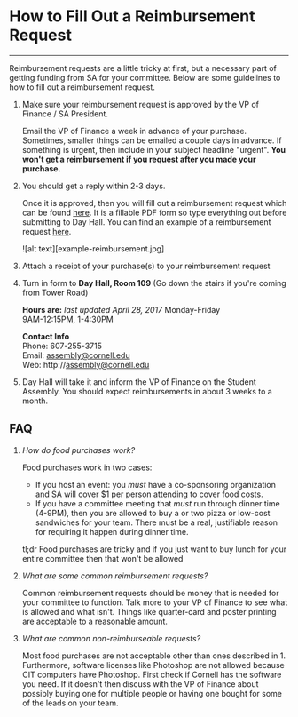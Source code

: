 # How to Fill Out a Reimbursement Request
-----
Reimbursement requests are a little tricky at first, but a necessary part of getting funding from SA for your committee. Below are some guidelines to how to fill out a reimbursement request.


1. Make sure your reimbursement request is approved by the VP of Finance / SA President.  

    Email the VP of Finance a week in advance of your purchase. Sometimes, smaller things can be emailed a couple days in advance. If something is urgent, then include in your subject headline "urgent". **You won't get a reimbursement if you request after you made your purchase.**

2. You should get a reply within 2-3 days. 

    Once it is approved, then you will fill out a reimbursement request which can be found [here](http://assembly.cornell.edu/uploads/Main/20120912_assemblies_reimbursement_request.pdf). It is a fillable PDF form so type everything out before submitting to Day Hall. You can find an example of a reimbursement request [here](example-reimbursement.jpg).

    ![alt text][example-reimbursement.jpg]

3. Attach a receipt of your purchase(s) to your reimbursement request

4. Turn in form to **Day Hall, Room 109** (Go down the stairs if you're coming from Tower Road)  

    **Hours are:** *last updated April 28, 2017*
Monday-Friday  
9AM-12:15PM, 1-4:30PM  

    **Contact Info**  
Phone: 607-255-3715  
Email: assembly@cornell.edu  
Web: http://assembly@cornell.edu


5. Day Hall will take it and inform the VP of Finance on the Student Assembly. You should expect reimbursements in about 3 weeks to a month.

## FAQ
1. *How do food purchases work?*  

    Food purchases work in two cases:  
    * If you host an event: you *must* have a co-sponsoring organization and SA will cover $1 per person attending to cover food costs. 
    * If you have a committee meeting that *must* run through dinner time (4-9PM), then you are allowed to buy a or two pizza or low-cost sandwiches for your team. There must be a real, justifiable reason for requiring it happen during dinner time. 

   tl;dr Food purchases are tricky and if you just want to buy lunch for your entire committee then that won't be allowed

2. *What are some common reimbursement requests?*

   Common reimbursement requests should be money that is needed for your committee to function. Talk more to your VP of Finance to see what is allowed and what isn't. Things like quarter-card and poster printing are acceptable to a reasonable amount. 

3. *What are common non-reimburseable requests?*

    Most food purchases are not acceptable other than ones described in 1. Furthermore, software licenses like Photoshop are not allowed because CIT computers have Photoshop. First check if Cornell has the software you need. If it doesn't then discuss with the VP of Finance about possibly buying one for multiple people or having one bought for some of the leads on your team.
